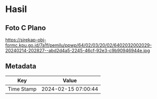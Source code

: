 # Hasil

## Foto C Plano

https://sirekap-obj-formc.kpu.go.id/7a1f/pemilu/ppwp/64/02/03/20/02/6402032002029-20240214-202827--abd2d4a5-2245-46cf-92e3-c9b90946944e.jpg


## Metadata

| Key        | Value               |
| ---------- | ------------------- |
| Time Stamp | 2024-02-15 07:00:44 |



